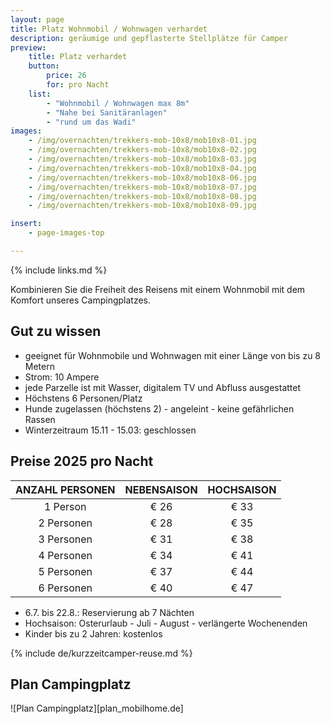 ```yaml
---
layout: page
title: Platz Wohnmobil / Wohnwagen verhardet
description: geräumige und gepflasterte Stellplätze für Camper
preview:
    title: Platz verhardet
    button:
        price: 26
        for: pro Nacht
    list:
        - "Wohnmobil / Wohnwagen max 8m"
        - "Nahe bei Sanitäranlagen"
        - "rund um das Wadi"
images:
    - /img/overnachten/trekkers-mob-10x8/mob10x8-01.jpg
    - /img/overnachten/trekkers-mob-10x8/mob10x8-02.jpg
    - /img/overnachten/trekkers-mob-10x8/mob10x8-03.jpg
    - /img/overnachten/trekkers-mob-10x8/mob10x8-04.jpg
    - /img/overnachten/trekkers-mob-10x8/mob10x8-06.jpg
    - /img/overnachten/trekkers-mob-10x8/mob10x8-07.jpg
    - /img/overnachten/trekkers-mob-10x8/mob10x8-08.jpg
    - /img/overnachten/trekkers-mob-10x8/mob10x8-09.jpg

insert:
    - page-images-top

---
```

{% include links.md %}

Kombinieren Sie die Freiheit des Reisens mit einem Wohnmobil mit dem Komfort unseres Campingplatzes.

## Gut zu wissen

- geeignet für Wohnmobile und Wohnwagen mit einer Länge von bis zu 8 Metern
- Strom: 10 Ampere
- jede Parzelle ist mit Wasser, digitalem TV und Abfluss ausgestattet
- Höchstens 6 Personen/Platz
- Hunde zugelassen (höchstens 2) - angeleint -  keine gefährlichen Rassen
- Winterzeitraum 15.11 - 15.03: geschlossen


## Preise 2025 pro Nacht

ANZAHL PERSONEN | NEBENSAISON | HOCHSAISON      
:--------------:|:-----------:|:-----------:|
1 Person        |€ 26         |€ 33
2 Personen      |€ 28         |€ 35           
3 Personen      |€ 31         |€ 38
4 Personen      |€ 34         |€ 41     
5 Personen      |€ 37         |€ 44
6 Personen      |€ 40         |€ 47

* 6.7. bis 22.8.: Reservierung ab 7 Nächten
* Hochsaison: Osterurlaub - Juli - August - verlängerte Wochenenden
* Kinder bis zu 2 Jahren: kostenlos


{% include de/kurzzeitcamper-reuse.md %}


## Plan Campingplatz

![Plan Campingplatz][plan_mobilhome.de]
